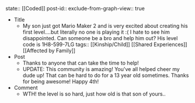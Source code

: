 state:: [[Coded]]
post-id::
exclude-from-graph-view:: true

- Title
  - My son just got Mario Maker 2 and is very excited about creating his first level....but literally no one is playing it :( I hate to see him disappointed. Can someone be a bro and help him out? His level code is 1H8-599-7LG
    tags:: [[Kinship/Child]] [[Shared Experiences]] [[Affected by Family]]
- Post
  - Thanks to anyone that can take the time to help!
  - UPDATE: This community is amazing! You've all helped cheer my dude up! That can be hard to do for a 13 year old sometimes. Thanks for being awesome! Happy 4th!
- Comment
  - WTH! the level is so hard, just how old is that son of yours..
